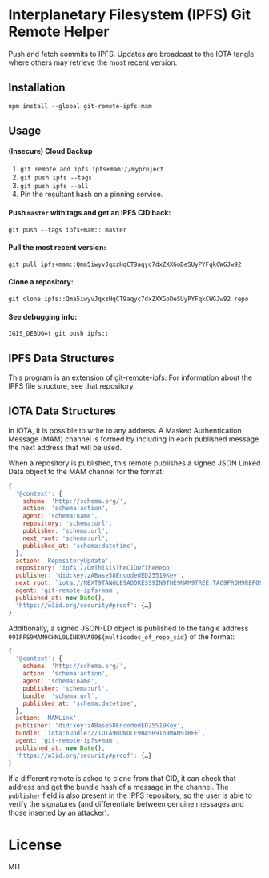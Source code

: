 # Interplanetary Filesystem (IPFS) Git Remote Helper

Push and fetch commits to IPFS. Updates are broadcast to the IOTA tangle where others may retrieve the most recent version.

## Installation

`npm install --global git-remote-ipfs-mam`

## Usage

#### (Insecure) Cloud Backup

1. `git remote add ipfs ipfs+mam://myproject`
2. `git push ipfs --tags`
3. `git push ipfs --all`
4. Pin the resultant hash on a pinning service.

#### Push `master` with tags and get an IPFS CID back:

`git push --tags ipfs+mam:: master`

#### Pull the most recent version:

`git pull ipfs+mam::Qma5iwyvJqxzHqCT9aqyc7dxZXXGoDeSUyPYFqkCWGJw92`

#### Clone a repository:

`git clone ipfs::Qma5iwyvJqxzHqCT9aqyc7dxZXXGoDeSUyPYFqkCWGJw92 repo`

#### See debugging info:

`IGIS_DEBUG=t git push ipfs::`

## IPFS Data Structures

This program is an extension of [git-remote-ipfs](https://github.com/dhappy/git-remote-ipfs). For information about the IPFS file structure, see that repository.

## IOTA Data Structures

In IOTA, it is possible to write to any address. A Masked Authentication Message (MAM) channel is formed by including in each published message the next address that will be used.

When a repository is published, this remote publishes a signed JSON Linked Data object to the MAM channel for the format:

```javascript
{
  '@context': {
    schema: 'http://schema.org/',
    action: 'schema:action',
    agent: 'schema:name',
    repository: 'schema:url',
    publisher: 'schema:url',
    next_root: 'schema:url',
    published_at: 'schema:datetime',
  },
  action: 'RepositoryUpdate',
  repository: 'ipfs://QmThisIsTheCIDOfTheRepo',
  publisher: 'did:key:zABase58EncodedED25519Key',
  next_root: `iota://NEXT9TANGLE9ADDRESS9IN9THE9MAM9TREE:TAG9FROM9REPO9UUID`,
  agent: 'git-remote-ipfs+mam',
  published_at: new Date(),
  'https://w3id.org/security#proof': {…}
}
```

Additionally, a signed JSON-LD object is published to the tangle address `99IPFS9MAM9CHNL9LINK9VA99${multicodec_of_repo_cid}` of the format:

```javascript
{
  '@context': {
    schema: 'http://schema.org/',
    action: 'schema:action',
    agent: 'schema:name',
    publisher: 'schema:url',
    bundle: 'schema:url',
    published_at: 'schema:datetime',
  },
  action: 'MAMLink',
  publisher: 'did:key:zABase58EncodedED25519Key',
  bundle: `iota:bundle://IOTA9BUNDLE9HASH9In9MAM9TREE`,
  agent: 'git-remote-ipfs+mam',
  published_at: new Date(),
  'https://w3id.org/security#proof': {…}
}
```

If a different remote is asked to clone from that CID, it can check that address and get the bundle hash of a message in the channel. The `publisher` field is also present in the IPFS repository, so the user is able to verify the signatures (and differentiate between genuine messages and those inserted by an attacker).

# License
MIT
